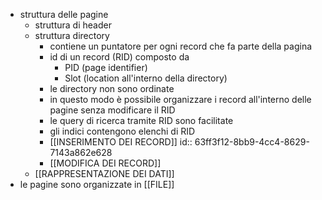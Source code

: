 - struttura delle pagine
	- struttura di header
	- struttura directory
		- contiene un puntatore per ogni record che fa parte della pagina
		- id di un record (RID) composto da
			- PID (page identifier)
			- Slot (location all'interno della directory)
		- le directory non sono ordinate
		- in questo modo è possibile organizzare i record all'interno delle pagine senza modificare il RID
		- le query di ricerca tramite RID sono facilitate
		- gli indici contengono elenchi di RID
		- [[INSERIMENTO DEI RECORD]]
		  id:: 63ff3f12-8bb9-4cc4-8629-7143a862e628
		- [[MODIFICA DEI RECORD]]
	- [[RAPPRESENTAZIONE DEI DATI]]
- le pagine sono organizzate in [[FILE]]